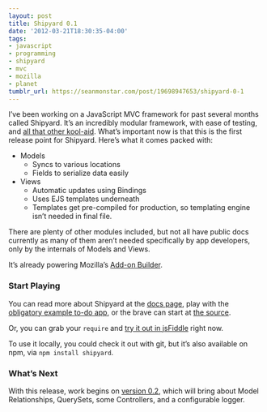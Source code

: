 ```yaml
---
layout: post
title: Shipyard 0.1
date: '2012-03-21T18:30:35-04:00'
tags:
- javascript
- programming
- shipyard
- mvc
- mozilla
- planet
tumblr_url: https://seanmonstar.com/post/19698947653/shipyard-0-1
---
```

I’ve been working on a JavaScript MVC framework for past several months called Shipyard. It’s an incredibly modular framework, with ease of testing, and [all that other kool-aid](http://seanmonstar.com/blog/shipyard-mindset/). What’s important now is that this is the first release point for Shipyard. Here’s what it comes packed with:

- Models
  - Syncs to various locations
  - Fields to serialize data easily
- Views
  - Automatic updates using Bindings
  - Uses EJS templates underneath
  - Templates get pre-compiled for production, so templating engine isn’t needed in final file.

There are plenty of other modules included, but not all have public docs currently as many of them aren’t needed specifically by app developers, only by the internals of Models and Views.

It’s already powering Mozilla’s [Add-on Builder](https://builder.addons.mozilla.org).

### Start Playing

You can read more about Shipyard at the [docs page](http://seanmonstar.github.com/Shipyard/), play with the [obligatory example to-do app](http://seanmonstar.github.com/Shipyard/examples/tasks/), or the brave can start at [the source](https://github.com/seanmonstar/Shipyard).

Or, you can grab your `require` and [try it out in jsFiddle](http://jsfiddle.net/seanmonstar/JrcF4/) right now.

To use it locally, you could check it out with git, but it’s also available on npm, via `npm install shipyard`.

### What’s Next

With this release, work begins on [version 0.2](https://github.com/seanmonstar/Shipyard/issues?milestone=2), which will bring about Model Relationships, QuerySets, some Controllers, and a configurable logger.

